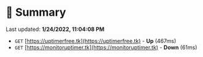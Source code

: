 # 📖 Summary
Last updated: **1/24/2022, 11:04:08 PM**

- `GET` [https://uptimerfree.tk](https://uptimerfree.tk) - **Up** (467ms)
- `GET` [https://monitoruptimer.tk](https://monitoruptimer.tk) - **Down** (61ms)
